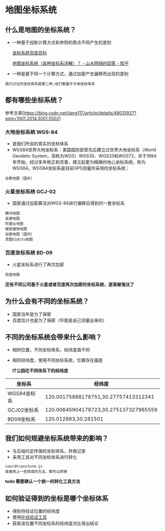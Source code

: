 # 地图坐标系统

## 什么是地图的坐标系统？
* 一种基于投影计算方式和参照的原点不同产生的差别
  
  [坐标系统百度百科](https://baike.baidu.com/item/%E5%9D%90%E6%A0%87%E7%B3%BB%E7%BB%9F/4725756?fr=aladdin)
  
  [地图坐标系统（各种坐标系详解）？ - 山水明镜的回答 - 知乎](https://www.zhihu.com/question/277520588/answer/2279770352)
* 一种是基于同一个计算方式，通过加密产生偏移而出现的差别
```
我们讨论的坐标体系是第二种,他们都基于大地坐标体系
```
## 都有哪些坐标系统？
参考文章[https://blog.csdn.net/jiang117/article/details/48031927?spm=1001.2014.3001.5502]

### 大地坐标系统 WGS-84
* 是我们所说的真实的坐标体系
* WGS84世界大地坐标系：美国国防部曾先后建立过世界大地坐标系（World Geodetic System，简称为WGS）WGS30、WGS33和WGS72，并于1984年开始，经过多年修正和完善，建立起更为精确的地心坐标系统，称为WGS84。WGS84坐标系是目前GPS测量所采用的坐标系统；
```
谷歌地图（国外）
```

### 火星坐标系统 GCJ-02
* 国家通过加密算法对WGS-84进行偏移后得到的一套坐标系
```
腾讯地图
高德地图
阿里云地图
搜狐搜狗地图
谷歌地图（国内）
灵图51ditu地图
```

### 百度坐标系统 BD-09

* 火星坐标系进行了再次加密
```
百度地图
```
**还有不同公司基于火星或者百度再次加密的坐标系统，逐渐被淘汰了**

## 为什么会有不同的坐标系统？
* 国家当年是为了保密
* 百度估计也是为了保密（毕竟是自己测量出来的）

## 不同的坐标系统会带来什么影响？
* 相同位置，不同坐标体系，经纬度值不同
* 相同经纬度，使用不同坐标系统，位置存在偏差

  **IT公园在不同体系下的经纬度**

|  坐标系   | 经纬度  | 
|  ----  | ----  |
|  WGS84坐标系   | 120.00175888178751,30.27757413312341  |
|  GCJ02坐标系   | 120.00645904179723,30.275137327965556  |
|  BD09坐标系   | 120.012883,30.281501  |

## 我们如何规避坐标系统带来的影响？
* 与后端约定传值的坐标体系，并做记录
* 采用工具对不同坐标体系进行转化
```
coordtransform-js
或者网上一些现成的方法，都可以转换
```
**todo 需要确认一个统一的转化工具方法**

## 如何验证得到的坐标是哪个坐标体系
* 得到待验证位置的经纬度
* 使用[在线验证工具](https://tool.lu/coordinate/)
* 获取该位置不同坐标系的经纬度对比得出结论
